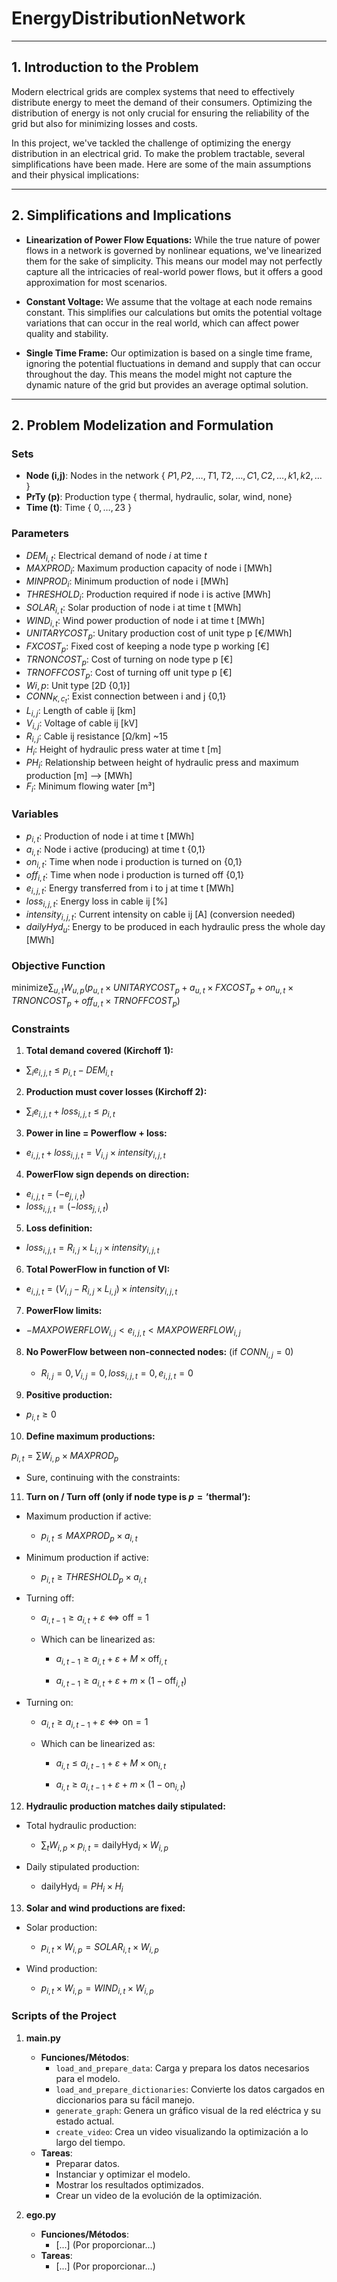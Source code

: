 # EnergyDistributionNetwork

---

## 1. Introduction to the Problem

Modern electrical grids are complex systems that need to effectively distribute energy to meet the demand of their consumers. Optimizing the distribution of energy is not only crucial for ensuring the reliability of the grid but also for minimizing losses and costs.

In this project, we've tackled the challenge of optimizing the energy distribution in an electrical grid. To make the problem tractable, several simplifications have been made. Here are some of the main assumptions and their physical implications:

---

## 2. Simplifications and Implications

- **Linearization of Power Flow Equations:** While the true nature of power flows in a network is governed by nonlinear equations, we've linearized them for the sake of simplicity. This means our model may not perfectly capture all the intricacies of real-world power flows, but it offers a good approximation for most scenarios.
  
- **Constant Voltage:** We assume that the voltage at each node remains constant. This simplifies our calculations but omits the potential voltage variations that can occur in the real world, which can affect power quality and stability.
  
- **Single Time Frame:** Our optimization is based on a single time frame, ignoring the potential fluctuations in demand and supply that can occur throughout the day. This means the model might not capture the dynamic nature of the grid but provides an average optimal solution.

---

## 2. Problem Modelization and Formulation

### Sets

- **Node (i,j)**: Nodes in the network { $P1,P2,\ldots, T1,T2,\ldots, C1,C2,\ldots, k1,k2,\ldots$ }
- **PrTy (p)**: Production type { thermal, hydraulic, solar, wind, none} 
- **Time (t)**: Time { $0, \ldots, 23$ }

### Parameters

- $DEM_{i,t}$: Electrical demand of node $i$ at time $t % [MWh]$
- $MAXPROD_{i}$: Maximum production capacity of node i [MWh]
- $MINPROD_{i}$: Minimum production of node i [MWh]
- $THRESHOLD_{i}$: Production required if node i is active [MWh]
- $SOLAR_{i,t}$: Solar production of node i at time t [MWh]
- $WIND_{i,t}$: Wind power production of node i at time t [MWh]
- $UNITARYCOST_{p}$: Unitary production cost of unit type p [€/MWh]
- $FXCOST_{p}$: Fixed cost of keeping a node type p working [€]
- $TRNONCOST_{p}$: Cost of turning on node type p [€]
- $TRNOFFCOST_{p}$: Cost of turning off unit type p [€]
- $W{i,p}$: Unit type [2D {0,1}]
- $CONN_{K,c_t}$: Exist connection between i and j {0,1}
- $L_{i,j}$: Length of cable ij [km]
- $V_{i,j}$: Voltage of cable ij [kV]
- $R_{i,j}$: Cable ij resistance [Ω/km] ~15
- $H_{i}$: Height of hydraulic press water at time t [m]
- $PH_{i}$: Relationship between height of hydraulic press and maximum production [m] —> [MWh]
- $F_{i}$: Minimum flowing water [m³]

### Variables

- $p_{i,t}$: Production of node i at time t [MWh]
- $a_{i,t}$: Node i active (producing) at time t {0,1}
- $on_{i,t}$: Time when node i production is turned on {0,1}
- $off_{i,t}$: Time when node i production is turned off {0,1}
- $e_{i,j,t}$: Energy transferred from i to j at time t [MWh]
- $loss_{i,j,t}$: Energy loss in cable ij [%]
- $intensity_{i,j,t}$: Current intensity on cable ij [A] (conversion needed)
- $dailyHyd_{u}$: Energy to be produced in each hydraulic press the whole day [MWh]

### Objective Function

$\text{minimize} \sum_{u,t} W_{u,p} \left( p_{u,t} \times UNITARYCOST_{p} + a_{u,t} \times FXCOST_{p} + on_{u,t} \times TRNONCOST_{p} + off_{u,t} \times TRNOFFCOST_{p} \right)$

### Constraints

1. **Total demand covered (Kirchoff 1):**

  - $\sum_{i} e_{i,j,t} \leq p_{i,t} - DEM_{i,t}$

2. **Production must cover losses (Kirchoff 2):**

  - $\sum_{i} e_{i,j,t} + loss_{i,j,t} \leq p_{i,t}$

3. **Power in line = Powerflow + loss:**

  - $e_{i,j,t} + loss_{i,j,t} = V_{i,j} \times intensity_{i,j,t}$

4. **PowerFlow sign depends on direction:**

  - $e_{i,j,t} = (- e_{j,i,t})$
  - $loss_{i,j,t} = (- loss_{j,i,t})$

5. **Loss definition:**

  - $loss_{i,j,t} = R_{i,j} \times L_{i,j} \times intensity_{i,j,t}$

6. **Total PowerFlow in function of VI:**

  - $e_{i,j,t} = (V_{i,j} - R_{i,j} \times L_{i,j}) \times intensity_{i,j,t}$

7. **PowerFlow limits:**

  - $- MAXPOWERFLOW_{i,j} < e_{i,j,t} < MAXPOWERFLOW_{i,j}$

8. **No PowerFlow between non-connected nodes:** (if $CONN_{i,j} = 0$)

   - $R_{i,j} = 0, V_{i,j} = 0, loss_{i,j,t} = 0, e_{i,j,t} = 0$

9. **Positive production:**

  - $p_{i,t} \geq 0$

10. **Define maximum productions:**

$p_{i,t} = \sum W_{i,p} \times MAXPROD_{p}$

  - Sure, continuing with the constraints:

11. **Turn on / Turn off (only if node type is $p = \text{'thermal'}$):**
   - Maximum production if active:

       - $p_{i,t} \leq MAXPROD_p \times a_{i,t}$
     
   - Minimum production if active:
    
       - $p_{i,t} \geq THRESHOLD_p \times a_{i,t}$
     
   - Turning off:
     
       - $a_{i,t-1} \geq a_{i,t} + \varepsilon \Leftrightarrow \text{off} = 1$
     
       - Which can be linearized as:
     
         - $a_{i,t-1} \geq a_{i,t} + \varepsilon + M \times \text{off}_{i,t}$
        
         - $a_{i,t-1} \geq a_{i,t} + \varepsilon + m \times (1-\text{off}_{i,t})$
     
   - Turning on:
     
       - $a_{i,t} \geq a_{i,t-1} + \varepsilon \Leftrightarrow \text{on} = 1$
     
       - Which can be linearized as:
     
         - $a_{i,t} \leq a_{i,t-1} + \varepsilon + M \times \text{on}_{i,t}$
     
         - $a_{i,t} \geq a_{i,t-1} + \varepsilon + m \times (1-\text{on}_{i,t})$

12. **Hydraulic production matches daily stipulated:**
   - Total hydraulic production:
     
       - $\sum_{t} W_{i,p} \times p_{i,t} = \text{dailyHyd}_{i} \times W_{i,p}$
     
   - Daily stipulated production:
    
       - $\text{dailyHyd}_{i} = PH_{i} \times H_{i}$

13. **Solar and wind productions are fixed:**
    
   - Solar production:
    
       - $p_{i,t} \times W_{i,p} = SOLAR_{i,t} \times W_{i,p}$
     
   - Wind production:
       - $p_{i,t} \times W_{i,p} = WIND_{i,t} \times W_{i,p}$



### Scripts of the Project

1. **main.py**
    - **Funciones/Métodos**:
        - `load_and_prepare_data`: Carga y prepara los datos necesarios para el modelo.
        - `load_and_prepare_dictionaries`: Convierte los datos cargados en diccionarios para su fácil manejo.
        - `generate_graph`: Genera un gráfico visual de la red eléctrica y su estado actual.
        - `create_video`: Crea un video visualizando la optimización a lo largo del tiempo.
    - **Tareas**:
        - Preparar datos.
        - Instanciar y optimizar el modelo.
        - Mostrar los resultados optimizados.
        - Crear un video de la evolución de la optimización.

2. **ego.py**
    - **Funciones/Métodos**:
        - [...] (Por proporcionar...)
    - **Tareas**:
        - [...] (Por proporcionar...)

